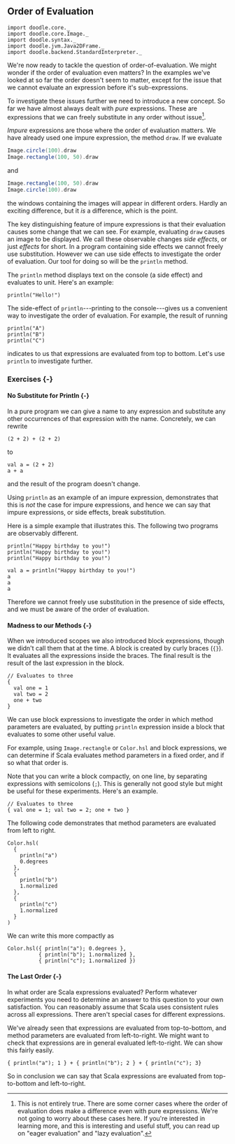 ## Order of Evaluation

```tut:invisible
import doodle.core._
import doodle.core.Image._
import doodle.syntax._
import doodle.jvm.Java2DFrame._
import doodle.backend.StandardInterpreter._
```

We're now ready to tackle the question of order-of-evaluation.
We might wonder if the order of evaluation even matters?
In the examples we've looked at so far the order doesn't seem to matter, except for the issue that we cannot evaluate an expression before it's sub-expressions.

To investigate these issues further we need to introduce a new concept.
So far we have almost always dealt with *pure* expressions.
These are expressions that we can freely substitute in any order without issue[^corner-cases].

*Impure* expressions are those where the order of evaluation matters.
We have already used one impure expression, the method `draw`.
If we evaluate

```scala
Image.circle(100).draw
Image.rectangle(100, 50).draw
```

and

```scala
Image.rectangle(100, 50).draw
Image.circle(100).draw
```

the windows containing the images will appear in different orders.
Hardly an exciting difference, but it *is* a difference, which is the point.

The key distinguishing feature of impure expressions is that their evaluation causes some change that we can see.
For example, evaluating `draw` causes an image to be displayed.
We call these observable changes *side effects*, or just *effects* for short.
In a program containing side effects we cannot freely use substitution.
However we can use side effects to investigate the order of evaluation.
Our tool for doing so will be the `println` method.

The `println` method displays text on the console (a side effect) and evaluates to unit.
Here's an example:

```tut:book
println("Hello!")
```

The side-effect of `println`---printing to the console---gives us a convenient way to investigate the order of evaluation.
For example, the result of running

```tut:book
println("A")
println("B")
println("C")
```

indicates to us that expressions are evaluated from top to bottom.
Let's use `println` to investigate further.


### Exercises {-}

#### No Substitute for Println {-}

In a pure program we can give a name to any expression and substitute any other occurrences of that expression with the name.
Concretely, we can rewrite

```tut:silent:book
(2 + 2) + (2 + 2)
```

to

```tut:silent:book
val a = (2 + 2)
a + a
```

and the result of the program doesn't change.

Using `println` as an example of an impure expression, demonstrates that this is *not* the case for impure expressions, and hence we can say that impure expressions, or side effects, break substitution.

<div class="solution">
Here is a simple example that illustrates this.
The following two programs are observably different.

```tut:book
println("Happy birthday to you!")
println("Happy birthday to you!")
println("Happy birthday to you!")
```

```tut:book
val a = println("Happy birthday to you!")
a
a
a
```

Therefore we cannot freely use substitution in the presence of side effects, and we must be aware of the order of evaluation.
</div>


#### Madness to our Methods {-}

When we introduced scopes we also introduced block expressions, though we didn't call them that at the time.
A block is created by curly braces (`{}`). It evaluates all the expressions inside the braces. The final result is the result of the last expression in the block.

```tut:book
// Evaluates to three
{
  val one = 1
  val two = 2
  one + two
}
```

We can use block expressions to investigate the order in which method parameters are evaluated, by putting `println` expression inside a block that evaluates to some other useful value.

For example, using `Image.rectangle` or `Color.hsl` and block expressions, we can determine if Scala evaluates method parameters in a fixed order, and if so what that order is.

Note that you can write a block compactly, on one line, by separating expressions with semicolons (`;`).
This is generally not good style but might be useful for these experiments.
Here's an example.

```tut:book
// Evaluates to three
{ val one = 1; val two = 2; one + two }
```

<div class="solution">
The following code demonstrates that method parameters are evaluated from left to right.

```tut:book
Color.hsl(
  {
    println("a")
    0.degrees
  },
  {
    println("b")
    1.normalized
  },
  {
    println("c")
    1.normalized
  }
)
```

We can write this more compactly as
```tut:book
Color.hsl({ println("a"); 0.degrees },
          { println("b"); 1.normalized },
          { println("c"); 1.normalized })
```
</div>


#### The Last Order {-}

In what order are Scala expressions evaluated?
Perform whatever experiments you need to determine an answer to this question to your own satisfaction.
You can reasonably assume that Scala uses consistent rules across all expressions.
There aren't special cases for different expressions.

<div class="solution">
We've already seen that expressions are evaluated from top-to-bottom, and method parameters are evaluated from left-to-right.
We might want to check that expressions are in general evaluated left-to-right.
We can show this fairly easily.

```tut:book
{ println("a"); 1 } + { println("b"); 2 } + { println("c"); 3}
```

So in conclusion we can say that Scala expressions are evaluated from top-to-bottom and left-to-right.
</div>

[^corner-cases]: This is not entirely true. There are some corner cases where the order of evaluation does make a difference even with pure expressions. We're not going to worry about these cases here. If you're interested in learning more, and this is interesting and useful stuff, you can read up on "eager evaluation" and "lazy evaluation".
